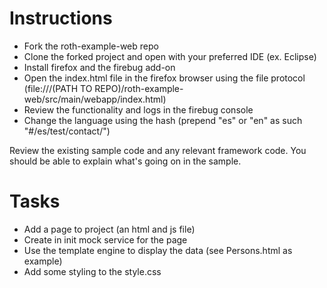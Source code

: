 # Instructions
- Fork the roth-example-web repo
- Clone the forked project and open with your preferred IDE (ex. Eclipse)
- Install firefox and the firebug add-on
- Open the index.html file in the firefox browser using the file protocol (file:///(PATH TO REPO)/roth-example-web/src/main/webapp/index.html)
- Review the functionality and logs in the firebug console
- Change the language using the hash (prepend "es" or "en" as such "#/es/test/contact/")

Review the existing sample code and any relevant framework code. You should be able to explain what's going on in the sample.

# Tasks
- Add a page to project (an html and js file)
- Create in init mock service for the page
- Use the template engine to display the data (see Persons.html as example)
- Add some styling to the style.css
